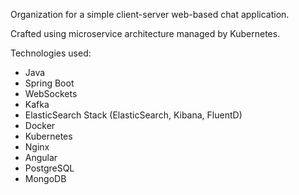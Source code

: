 Organization for a simple client-server web-based chat application.

Crafted using microservice architecture managed by Kubernetes.

Technologies used:

- Java
- Spring Boot
- WebSockets
- Kafka
- ElasticSearch Stack (ElasticSearch, Kibana, FluentD)
- Docker
- Kubernetes
- Nginx
- Angular
- PostgreSQL
- MongoDB
